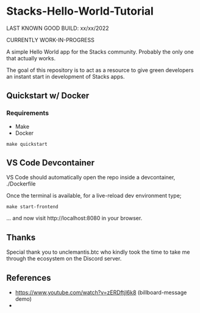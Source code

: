 # Stacks-Hello-World-Tutorial

LAST KNOWN GOOD BUILD: xx/xx/2022

CURRENTLY WORK-IN-PROGRESS

A simple Hello World app for the Stacks community. Probably the only one that actually works.

The goal of this repository is to act as a resource to give green developers an instant 
start in development of Stacks apps.



## Quickstart w/ Docker

### Requirements

- Make
- Docker

```
make quickstart
```


## VS Code Devcontainer

VS Code should automatically open the repo inside a devcontainer, ./Dockerfile

Once the terminal is available, for a live-reload dev environment type;

```
make start-frontend
```

... and now visit http://localhost:8080 in your browser.



## Thanks

Special thank you to unclemantis.btc who kindly took the time to take me through the ecosystem on the Discord server.


## References

- https://www.youtube.com/watch?v=zERDftjl6k8 (billboard-message demo)
- 